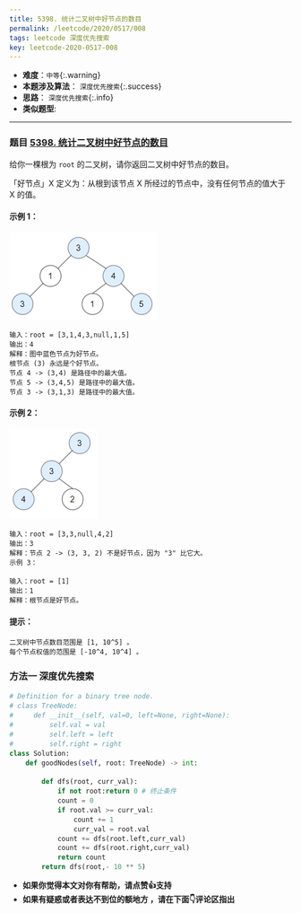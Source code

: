 ```yaml
---
title: 5398. 统计二叉树中好节点的数目
permalink: /leetcode/2020/0517/008
tags: leetcode 深度优先搜索
key: leetcode-2020-0517-008
---
```

- __难度__：`中等`{:.warning}
- __本题涉及算法__：  `深度优先搜索`{:.success}
- __思路__：   `深度优先搜索`{:.info}
- __类似题型__:

---

### 题目 [5398. 统计二叉树中好节点的数目](https://leetcode-cn.com/contest/biweekly-contest-26/problems/count-good-nodes-in-binary-tree/)

给你一棵根为 `root` 的二叉树，请你返回二叉树中好节点的数目。

「好节点」X 定义为：从根到该节点 X 所经过的节点中，没有任何节点的值大于 X 的值。


#### 示例 1：

![pic1](/assets/images/leetcode/0517/test_sample_1.png)

```
输入：root = [3,1,4,3,null,1,5]
输出：4
解释：图中蓝色节点为好节点。
根节点 (3) 永远是个好节点。
节点 4 -> (3,4) 是路径中的最大值。
节点 5 -> (3,4,5) 是路径中的最大值。
节点 3 -> (3,1,3) 是路径中的最大值。
```

#### 示例 2：

![pic2](/assets/images/leetcode/0517/test_sample_2.png)
```
输入：root = [3,3,null,4,2]
输出：3
解释：节点 2 -> (3, 3, 2) 不是好节点，因为 "3" 比它大。
示例 3：

输入：root = [1]
输出：1
解释：根节点是好节点。
```

#### 提示：
```
二叉树中节点数目范围是 [1, 10^5] 。
每个节点权值的范围是 [-10^4, 10^4] 。
```

### 方法一 深度优先搜索

```python
# Definition for a binary tree node.
# class TreeNode:
#     def __init__(self, val=0, left=None, right=None):
#         self.val = val
#         self.left = left
#         self.right = right
class Solution:
    def goodNodes(self, root: TreeNode) -> int:

        def dfs(root, curr_val):
            if not root:return 0 # 终止条件
            count = 0
            if root.val >= curr_val:
                count += 1
                curr_val = root.val
            count += dfs(root.left,curr_val)
            count += dfs(root.right,curr_val)
            return count
        return dfs(root,- 10 ** 5)
```

- __如果你觉得本文对你有帮助，请点赞👍支持__
- __如果有疑惑或者表达不到位的额地方 ，请在下面👇评论区指出__
